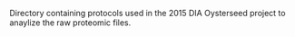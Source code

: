 Directory containing protocols used in the 2015 DIA Oysterseed project to anaylize the raw proteomic files. 
